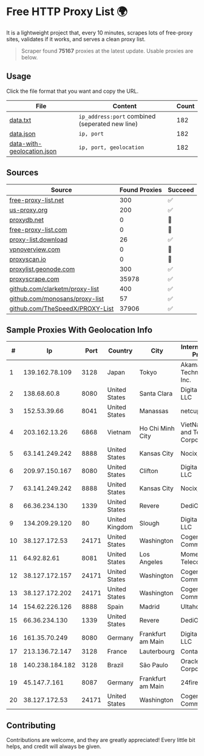 
# Free HTTP Proxy List 🌍

It is a lightweight project that, every 10 minutes, scrapes lots of free-proxy sites, validates if it works, and serves a clean proxy list.


> Scraper found **75167** proxies at the latest update. Usable proxies are below.

## Usage

Click the file format that you want and copy the URL.


|File|Content|Count|
|----|-------|-----|
|[data.txt](https://raw.githubusercontent.com/themiralay/Proxy-List-World/master/data.txt)|`ip_address:port` combined (seperated new line)|182|
|[data.json](https://raw.githubusercontent.com/themiralay/Proxy-List-World/master/data.json)|`ip, port`|182|
|[data-with-geolocation.json](https://raw.githubusercontent.com/themiralay/Proxy-List-World/master/data-with-geolocation.json)|`ip, port, geolocation`|182|

## Sources

|Source|Found Proxies|Succeed|
|------|-------------|-------|
|[free-proxy-list.net](https://free-proxy-list.net)|300|✅|
|[us-proxy.org](https://www.us-proxy.org)|200|✅|
|[proxydb.net](http://proxydb.net)|0|🚫|
|[free-proxy-list.com](https://free-proxy-list.com/?page=&port=&type%5B%5D=http&type%5B%5D=https&up_time=0&search=Search)|0|🚫|
|[proxy-list.download](https://www.proxy-list.download/HTTP)|26|✅|
|[vpnoverview.com](https://vpnoverview.com/privacy/anonymous-browsing/free-proxy-servers)|0|🚫|
|[proxyscan.io](https://www.proxyscan.io)|0|🚫|
|[proxylist.geonode.com](https://proxylist.geonode.com/api/proxy-list?limit=300&page=1&sort_by=lastChecked&sort_type=desc&protocols=http,https)|300|✅|
|[proxyscrape.com](https://api.proxyscrape.com/v2/?request=displayproxies&protocol=http&timeout=10000&country=all&ssl=all&anonymity=all)|35978|✅|
|[github.com/clarketm/proxy-list](https://raw.githubusercontent.com/clarketm/proxy-list/master/proxy-list-raw.txt)|400|✅|
|[github.com/monosans/proxy-list](https://raw.githubusercontent.com/monosans/proxy-list/main/proxies/http.txt)|57|✅|
|[github.com/TheSpeedX/PROXY-List](https://raw.githubusercontent.com/TheSpeedX/PROXY-List/master/http.txt)|37906|✅|


## Sample Proxies With Geolocation Info

|#|Ip|Port|Country|City|Internet Service Provider|
|-|--|----|-------|----|-------------------------|
|1|139.162.78.109|3128|Japan|Tokyo|Akamai Technologies, Inc.|
|2|138.68.60.8|8080|United States|Santa Clara|DigitalOcean, LLC|
|3|152.53.39.66|8041|United States|Manassas|netcup GmbH|
|4|203.162.13.26|6868|Vietnam|Ho Chi Minh City|VietNam Post and Telecom Corporation|
|5|63.141.249.242|8888|United States|Kansas City|Nocix, LLC|
|6|209.97.150.167|8080|United States|Clifton|DigitalOcean, LLC|
|7|63.141.249.242|8888|United States|Kansas City|Nocix, LLC|
|8|66.36.234.130|1339|United States|Revere|DediOutlet, LLC|
|9|134.209.29.120|80|United Kingdom|Slough|DigitalOcean, LLC|
|10|38.127.172.53|24171|United States|Washington|Cogent Communications|
|11|64.92.82.61|8081|United States|Los Angeles|Momentum Telecom, Inc.|
|12|38.127.172.157|24171|United States|Washington|Cogent Communications|
|13|38.127.172.202|24171|United States|Washington|Cogent Communications|
|14|154.62.226.126|8888|Spain|Madrid|Ultahost, Inc.|
|15|66.36.234.130|1339|United States|Revere|DediOutlet, LLC|
|16|161.35.70.249|8080|Germany|Frankfurt am Main|DigitalOcean, LLC|
|17|213.136.72.147|3128|France|Lauterbourg|Contabo GmbH|
|18|140.238.184.182|3128|Brazil|São Paulo|Oracle Corporation|
|19|45.147.7.161|8087|Germany|Frankfurt am Main|24fire GmbH|
|20|38.127.172.53|24171|United States|Washington|Cogent Communications|



## Contributing

Contributions are welcome, and they are greatly appreciated! Every
little bit helps, and credit will always be given.

